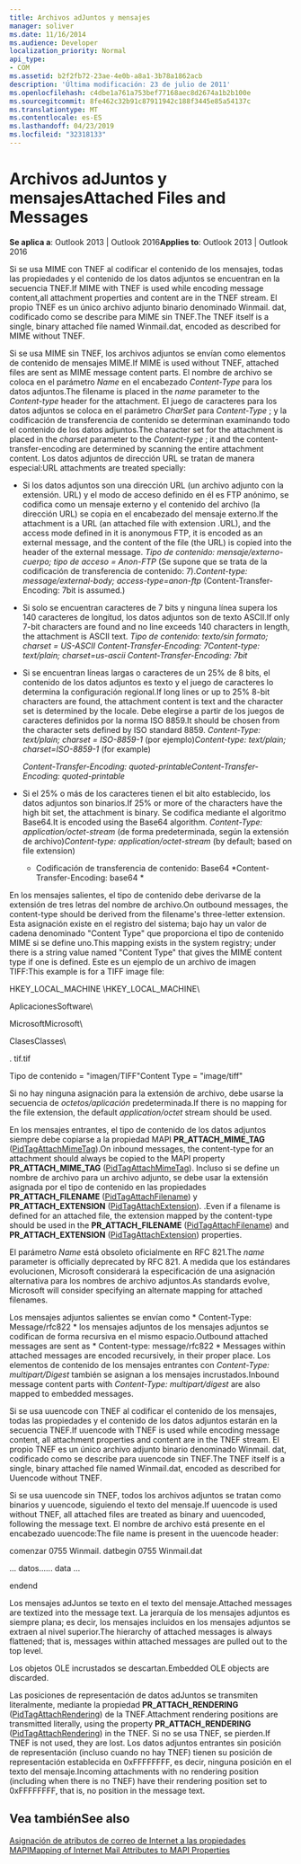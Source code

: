 ```yaml
---
title: Archivos adJuntos y mensajes
manager: soliver
ms.date: 11/16/2014
ms.audience: Developer
localization_priority: Normal
api_type:
- COM
ms.assetid: b2f2fb72-23ae-4e0b-a8a1-3b78a1862acb
description: 'Última modificación: 23 de julio de 2011'
ms.openlocfilehash: c4dbe1a761a753bef77168aec8d2674a1b2b100e
ms.sourcegitcommit: 8fe462c32b91c87911942c188f3445e85a54137c
ms.translationtype: MT
ms.contentlocale: es-ES
ms.lasthandoff: 04/23/2019
ms.locfileid: "32318133"
---
```

# <a name="attached-files-and-messages"></a><span data-ttu-id="aac70-103">Archivos adJuntos y mensajes</span><span class="sxs-lookup"><span data-stu-id="aac70-103">Attached Files and Messages</span></span>

  
  
<span data-ttu-id="aac70-104">**Se aplica a**: Outlook 2013 | Outlook 2016</span><span class="sxs-lookup"><span data-stu-id="aac70-104">**Applies to**: Outlook 2013 | Outlook 2016</span></span> 
  
<span data-ttu-id="aac70-105">Si se usa MIME con TNEF al codificar el contenido de los mensajes, todas las propiedades y el contenido de los datos adjuntos se encuentran en la secuencia TNEF.</span><span class="sxs-lookup"><span data-stu-id="aac70-105">If MIME with TNEF is used while encoding message content,all attachment properties and content are in the TNEF stream.</span></span> <span data-ttu-id="aac70-106">El propio TNEF es un único archivo adjunto binario denominado Winmail. dat, codificado como se describe para MIME sin TNEF.</span><span class="sxs-lookup"><span data-stu-id="aac70-106">The TNEF itself is a single, binary attached file named Winmail.dat, encoded as described for MIME without TNEF.</span></span> 
  
<span data-ttu-id="aac70-107">Si se usa MIME sin TNEF, los archivos adjuntos se envían como elementos de contenido de mensajes MIME.</span><span class="sxs-lookup"><span data-stu-id="aac70-107">If MIME is used without TNEF, attached files are sent as MIME message content parts.</span></span> <span data-ttu-id="aac70-108">El nombre de archivo se coloca en el parámetro *Name* en el encabezado *Content-Type* para los datos adjuntos.</span><span class="sxs-lookup"><span data-stu-id="aac70-108">The filename is placed in the  *name*  parameter to the  *Content-type*  header for the attachment.</span></span> <span data-ttu-id="aac70-109">El juego de caracteres para los datos adjuntos se coloca en el parámetro *CharSet* para *Content-Type* ; y la codificación de transferencia de contenido se determinan examinando todo el contenido de los datos adjuntos.</span><span class="sxs-lookup"><span data-stu-id="aac70-109">The character set for the attachment is placed in the  *charset*  parameter to the  *Content-type*  ; it and the content-transfer-encoding are determined by scanning the entire attachment content.</span></span> <span data-ttu-id="aac70-110">Los datos adjuntos de dirección URL se tratan de manera especial:</span><span class="sxs-lookup"><span data-stu-id="aac70-110">URL attachments are treated specially:</span></span> 
  
- <span data-ttu-id="aac70-111">Si los datos adjuntos son una dirección URL (un archivo adjunto con la extensión. URL) y el modo de acceso definido en él es FTP anónimo, se codifica como un mensaje externo y el contenido del archivo (la dirección URL) se copia en el encabezado del mensaje externo.</span><span class="sxs-lookup"><span data-stu-id="aac70-111">If the attachment is a URL (an attached file with extension .URL), and the access mode defined in it is anonymous FTP, it is encoded as an external message, and the content of the file (the URL) is copied into the header of the external message.</span></span> <span data-ttu-id="aac70-112">*Tipo de contenido: mensaje/externo-cuerpo; tipo de acceso = Anon-FTP*  (Se supone que se trata de la codificación de transferencia de contenido: 7).</span><span class="sxs-lookup"><span data-stu-id="aac70-112">*Content-type: message/external-body; access-type=anon-ftp*  (Content-Transfer-Encoding: 7bit is assumed.)</span></span> 
    
- <span data-ttu-id="aac70-113">Si solo se encuentran caracteres de 7 bits y ninguna línea supera los 140 caracteres de longitud, los datos adjuntos son de texto ASCII.</span><span class="sxs-lookup"><span data-stu-id="aac70-113">If only 7-bit characters are found and no line exceeds 140 characters in length, the attachment is ASCII text.</span></span> <span data-ttu-id="aac70-114">*Tipo de contenido: texto/sin formato; charset = US-ASCII Content-Transfer-Encoding: 7*</span><span class="sxs-lookup"><span data-stu-id="aac70-114">*Content-type: text/plain; charset=us-ascii Content-Transfer-Encoding: 7bit*</span></span> 
    
- <span data-ttu-id="aac70-115">Si se encuentran líneas largas o caracteres de un 25% de 8 bits, el contenido de los datos adjuntos es texto y el juego de caracteres lo determina la configuración regional.</span><span class="sxs-lookup"><span data-stu-id="aac70-115">If long lines or up to 25% 8-bit characters are found, the attachment content is text and the character set is determined by the locale.</span></span> <span data-ttu-id="aac70-116">Debe elegirse a partir de los juegos de caracteres definidos por la norma ISO 8859.</span><span class="sxs-lookup"><span data-stu-id="aac70-116">It should be chosen from the character sets defined by ISO standard 8859.</span></span> <span data-ttu-id="aac70-117">*Content-Type: text/plain; charset = ISO-8859-1*  (por ejemplo)</span><span class="sxs-lookup"><span data-stu-id="aac70-117">*Content-type: text/plain; charset=ISO-8859-1*  (for example)</span></span> 
    
     <span data-ttu-id="aac70-118">*Content-Transfer-Encoding: quoted-printable*</span><span class="sxs-lookup"><span data-stu-id="aac70-118">*Content-Transfer-Encoding: quoted-printable*</span></span> 
    
- <span data-ttu-id="aac70-119">Si el 25% o más de los caracteres tienen el bit alto establecido, los datos adjuntos son binarios.</span><span class="sxs-lookup"><span data-stu-id="aac70-119">If 25% or more of the characters have the high bit set, the attachment is binary.</span></span> <span data-ttu-id="aac70-120">Se codifica mediante el algoritmo Base64.</span><span class="sxs-lookup"><span data-stu-id="aac70-120">It is encoded using the Base64 algorithm.</span></span> <span data-ttu-id="aac70-121">*Content-Type: application/octet-stream*  (de forma predeterminada, según la extensión de archivo)</span><span class="sxs-lookup"><span data-stu-id="aac70-121">*Content-type: application/octet-stream*  (by default; based on file extension)</span></span> 
    
     * <span data-ttu-id="aac70-122">Codificación de transferencia de contenido: Base64 \*</span><span class="sxs-lookup"><span data-stu-id="aac70-122">Content-Transfer-Encoding: base64 \*</span></span> 
    
<span data-ttu-id="aac70-123">En los mensajes salientes, el tipo de contenido debe derivarse de la extensión de tres letras del nombre de archivo.</span><span class="sxs-lookup"><span data-stu-id="aac70-123">On outbound messages, the content-type should be derived from the filename's three-letter extension.</span></span> <span data-ttu-id="aac70-124">Esta asignación existe en el registro del sistema; bajo hay un valor de cadena denominado "Content Type" que proporciona el tipo de contenido MIME si se define uno.</span><span class="sxs-lookup"><span data-stu-id="aac70-124">This mapping exists in the system registry; under there is a string value named "Content Type" that gives the MIME content type if one is defined.</span></span> <span data-ttu-id="aac70-125">Este es un ejemplo de un archivo de imagen TIFF:</span><span class="sxs-lookup"><span data-stu-id="aac70-125">This example is for a TIFF image file:</span></span>
  
<span data-ttu-id="aac70-126">HKEY_LOCAL_MACHINE \\</span><span class="sxs-lookup"><span data-stu-id="aac70-126">HKEY_LOCAL_MACHINE\\</span></span>
  
<span data-ttu-id="aac70-127">Aplicaciones</span><span class="sxs-lookup"><span data-stu-id="aac70-127">Software\\</span></span>
  
<span data-ttu-id="aac70-128">Microsoft</span><span class="sxs-lookup"><span data-stu-id="aac70-128">Microsoft\\</span></span>
  
<span data-ttu-id="aac70-129">Clases</span><span class="sxs-lookup"><span data-stu-id="aac70-129">Classes\\</span></span>
  
<span data-ttu-id="aac70-130">. tif</span><span class="sxs-lookup"><span data-stu-id="aac70-130">.tif</span></span>
  
<span data-ttu-id="aac70-131">Tipo de contenido = "imagen/TIFF"</span><span class="sxs-lookup"><span data-stu-id="aac70-131">Content Type = "image/tiff"</span></span>
  
<span data-ttu-id="aac70-132">Si no hay ninguna asignación para la extensión de archivo, debe usarse la secuencia de *octetos/aplicación* predeterminada.</span><span class="sxs-lookup"><span data-stu-id="aac70-132">If there is no mapping for the file extension, the default  *application/octet*  stream should be used.</span></span> 
  
<span data-ttu-id="aac70-133">En los mensajes entrantes, el tipo de contenido de los datos adjuntos siempre debe copiarse a la propiedad MAPI **PR_ATTACH_MIME_TAG** ([PidTagAttachMimeTag](pidtagattachmimetag-canonical-property.md)).</span><span class="sxs-lookup"><span data-stu-id="aac70-133">On inbound messages, the content-type for an attachment should always be copied to the MAPI property **PR_ATTACH_MIME_TAG** ([PidTagAttachMimeTag](pidtagattachmimetag-canonical-property.md)).</span></span> <span data-ttu-id="aac70-134">Incluso si se define un nombre de archivo para un archivo adjunto, se debe usar la extensión asignada por el tipo de contenido en las propiedades **PR_ATTACH_FILENAME** ([PidTagAttachFilename](pidtagattachfilename-canonical-property.md)) y **PR_ATTACH_EXTENSION** ([PidTagAttachExtension](pidtagattachextension-canonical-property.md)). .</span><span class="sxs-lookup"><span data-stu-id="aac70-134">Even if a filename is defined for an attached file, the extension mapped by the content-type should be used in the **PR_ATTACH_FILENAME** ([PidTagAttachFilename](pidtagattachfilename-canonical-property.md)) and **PR_ATTACH_EXTENSION** ([PidTagAttachExtension](pidtagattachextension-canonical-property.md)) properties.</span></span>
  
<span data-ttu-id="aac70-135">El parámetro *Name* está obsoleto oficialmente en RFC 821.</span><span class="sxs-lookup"><span data-stu-id="aac70-135">The  *name*  parameter is officially deprecated by RFC 821.</span></span> <span data-ttu-id="aac70-136">A medida que los estándares evolucionen, Microsoft considerará la especificación de una asignación alternativa para los nombres de archivo adjuntos.</span><span class="sxs-lookup"><span data-stu-id="aac70-136">As standards evolve, Microsoft will consider specifying an alternate mapping for attached filenames.</span></span> 
  
<span data-ttu-id="aac70-137">Los mensajes adjuntos salientes se envían como \* Content-Type: Message/rfc822 \* los mensajes adjuntos de los mensajes adjuntos se codifican de forma recursiva en el mismo espacio.</span><span class="sxs-lookup"><span data-stu-id="aac70-137">Outbound attached messages are sent as \* Content-type: message/rfc822 \*  Messages within attached messages are encoded recursively, in their proper place.</span></span> <span data-ttu-id="aac70-138">Los elementos de contenido de los mensajes entrantes con *Content-Type: multipart/Digest* también se asignan a los mensajes incrustados.</span><span class="sxs-lookup"><span data-stu-id="aac70-138">Inbound message content parts with  *Content-Type: multipart/digest*  are also mapped to embedded messages.</span></span> 
  
<span data-ttu-id="aac70-139">Si se usa uuencode con TNEF al codificar el contenido de los mensajes, todas las propiedades y el contenido de los datos adjuntos estarán en la secuencia TNEF.</span><span class="sxs-lookup"><span data-stu-id="aac70-139">If uuencode with TNEF is used while encoding message content, all attachment properties and content are in the TNEF stream.</span></span> <span data-ttu-id="aac70-140">El propio TNEF es un único archivo adjunto binario denominado Winmail. dat, codificado como se describe para uuencode sin TNEF.</span><span class="sxs-lookup"><span data-stu-id="aac70-140">The TNEF itself is a single, binary attached file named Winmail.dat, encoded as described for Uuencode without TNEF.</span></span>
  
<span data-ttu-id="aac70-141">Si se usa uuencode sin TNEF, todos los archivos adjuntos se tratan como binarios y uuencode, siguiendo el texto del mensaje.</span><span class="sxs-lookup"><span data-stu-id="aac70-141">If uuencode is used without TNEF, all attached files are treated as binary and uuencoded, following the message text.</span></span> <span data-ttu-id="aac70-142">El nombre de archivo está presente en el encabezado uuencode:</span><span class="sxs-lookup"><span data-stu-id="aac70-142">The file name is present in the uuencode header:</span></span>
  
 <span data-ttu-id="aac70-143">comenzar 0755 Winmail. dat</span><span class="sxs-lookup"><span data-stu-id="aac70-143">begin 0755 Winmail.dat</span></span> 
  
 <span data-ttu-id="aac70-144">... datos...</span><span class="sxs-lookup"><span data-stu-id="aac70-144">... data ...</span></span> 
  
 <span data-ttu-id="aac70-145">end</span><span class="sxs-lookup"><span data-stu-id="aac70-145">end</span></span> 
  
<span data-ttu-id="aac70-146">Los mensajes adJuntos se texto en el texto del mensaje.</span><span class="sxs-lookup"><span data-stu-id="aac70-146">Attached messages are textized into the message text.</span></span> <span data-ttu-id="aac70-147">La jerarquía de los mensajes adjuntos es siempre plana; es decir, los mensajes incluidos en los mensajes adjuntos se extraen al nivel superior.</span><span class="sxs-lookup"><span data-stu-id="aac70-147">The hierarchy of attached messages is always flattened; that is, messages within attached messages are pulled out to the top level.</span></span>
  
<span data-ttu-id="aac70-148">Los objetos OLE incrustados se descartan.</span><span class="sxs-lookup"><span data-stu-id="aac70-148">Embedded OLE objects are discarded.</span></span>
  
<span data-ttu-id="aac70-149">Las posiciones de representación de datos adJuntos se transmiten literalmente, mediante la propiedad **PR_ATTACH_RENDERING** ([PidTagAttachRendering](pidtagattachrendering-canonical-property.md)) de la TNEF.</span><span class="sxs-lookup"><span data-stu-id="aac70-149">Attachment rendering positions are transmitted literally, using the property **PR_ATTACH_RENDERING** ([PidTagAttachRendering](pidtagattachrendering-canonical-property.md)) in the TNEF.</span></span> <span data-ttu-id="aac70-150">Si no se usa TNEF, se pierden.</span><span class="sxs-lookup"><span data-stu-id="aac70-150">If TNEF is not used, they are lost.</span></span> <span data-ttu-id="aac70-151">Los datos adjuntos entrantes sin posición de representación (incluso cuando no hay TNEF) tienen su posición de representación establecida en 0xFFFFFFFF, es decir, ninguna posición en el texto del mensaje.</span><span class="sxs-lookup"><span data-stu-id="aac70-151">Incoming attachments with no rendering position (including when there is no TNEF) have their rendering position set to 0xFFFFFFFF, that is, no position in the message text.</span></span>
  
## <a name="see-also"></a><span data-ttu-id="aac70-152">Vea también</span><span class="sxs-lookup"><span data-stu-id="aac70-152">See also</span></span>



[<span data-ttu-id="aac70-153">Asignación de atributos de correo de Internet a las propiedades MAPI</span><span class="sxs-lookup"><span data-stu-id="aac70-153">Mapping of Internet Mail Attributes to MAPI Properties</span></span>](mapping-of-internet-mail-attributes-to-mapi-properties.md)

